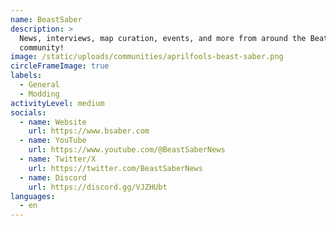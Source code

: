 ```yaml
---
name: BeastSaber
description: >
  News, interviews, map curation, events, and more from around the Beat Saber
  community!
image: /static/uploads/communities/aprilfools-beast-saber.png
circleFrameImage: true
labels:
  - General
  - Modding
activityLevel: medium
socials:
  - name: Website
    url: https://www.bsaber.com
  - name: YouTube
    url: https://www.youtube.com/@BeastSaberNews
  - name: Twitter/X
    url: https://twitter.com/BeastSaberNews
  - name: Discord
    url: https://discord.gg/VJZHUbt
languages:
  - en
---
```

